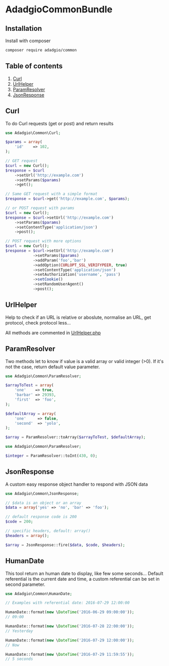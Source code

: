 # AdadgioCommonBundle

## Installation

Install with composer

```bash
composer require adadgio/common
```

## Table of contents

1. [Curl](#curl)
2. [UrlHelper](#url-helper)
3. [ParamResolver](#param-resolver)
4. [JsonResponse](#json-response)

## <a name="curl"></a>Curl

To do Curl requests (get or post) and return results

```php
use Adadgio\Common\Curl;

$params = array(
    'id'    => 102,
);

// GET request
$curl = new Curl();
$response = $curl
    ->setUrl('http://example.com')
    ->setParams($params)
    ->get();

// Same GET request with a simple format
$response = $curl->get('http://example.com', $params);

// or POST request with params
$curl = new Curl();
$response = $curl->setUrl('http://example.com')
    ->setParams($params)
    ->setContentType('application/json')
    ->post();

// POST request with more options
$curl = new Curl();
$response = $curl->setUrl('http://example.com')
            ->setParams($params)
            ->addParam('foo','bar')
            ->addOption(CURLOPT_SSL_VERIFYPEER, true)
            ->setContentType('application/json')
            ->setAuthorization('username', 'pass')
            ->setCookie()
            ->setRandomUserAgent()
            ->post();
```

## <a name="url-helper"></a>UrlHelper

Help to check if an URL is relative or aboslute, normalise an URL, get protocol, check protocol less...

All methods are commented in [UrlHelper.php](UrlHelper.php)


## <a name="param-resolver"></a>ParamResolver

Two methods let to know if value is a valid array or valid integer (>0). If it's not the case, return default value parameter.

```php
use Adadgio\Common\ParamResolver;

$arrayToTest = array(
    'one'    => true,
    'barbar' => 29393,
    'first'  => 'foo',
);

$defaultArray = array(
    'one'     => false,
    'second'  => 'yolo',
);

$array = ParamResolver::toArray($arrayToTest, $defaultArray);
```

```php
use Adadgio\Common\ParamResolver;

$integer = ParamResolver::toInt(430, 0);
```

## <a name="json-response"></a>JsonResponse

A custom easy response object handler to respond with JSON data

```php
use Adadgio\Common\JsonResponse;

// $data is an object or an array
$data = array('yes' => 'no', 'bar' => 'foo');

// default response code is 200
$code = 200;

// specific headers, default: array()
$headers = array();

$array = JsonResponse::fire($data, $code, $headers);
```

## <a name="human-date"></a>HumanDate

This tool return an human date to display, like few some seconds...
Default referential is the current date and time, a custom referential can be set in second parameter.

```php
use Adadgio\Common\HumanDate;

// Examples with referential date: 2016-07-29 12:00:00

HumanDate::format(new \DateTime('2016-06-29 09:00:00'));
// 09:00

HumanDate::format(new \DateTime('2016-07-28 22:00:00'));
// Yesterday

HumanDate::format(new \DateTime('2016-07-29 12:00:00'));
// Now

HumanDate::format(new \DateTime('2016-07-29 11:59:55'));
// 5 seconds

```
